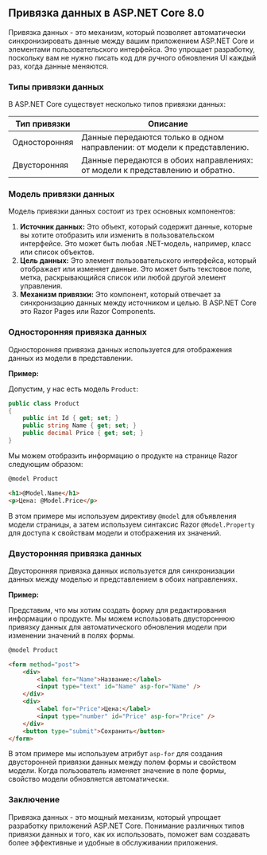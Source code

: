 ## Привязка данных в ASP.NET Core 8.0

Привязка данных - это механизм, который позволяет автоматически синхронизировать данные между вашим приложением ASP.NET Core и элементами пользовательского интерфейса. Это упрощает разработку, поскольку вам не нужно писать код для ручного обновления UI каждый раз, когда данные меняются.

### Типы привязки данных

В ASP.NET Core существует несколько типов привязки данных:

| Тип привязки | Описание |
|---|---|
| Односторонняя | Данные передаются только в одном направлении: от модели к представлению. |
| Двусторонняя | Данные передаются в обоих направлениях: от модели к представлению и обратно. |

### Модель привязки данных

Модель привязки данных состоит из трех основных компонентов:

1. **Источник данных:** Это объект, который содержит данные, которые вы хотите отобразить или изменить в пользовательском интерфейсе. Это может быть любая .NET-модель, например, класс или список объектов.
2. **Цель данных:** Это элемент пользовательского интерфейса, который отображает или изменяет данные. Это может быть текстовое поле, метка, раскрывающийся список или любой другой элемент управления.
3. **Механизм привязки:** Это компонент, который отвечает за синхронизацию данных между источником и целью. В ASP.NET Core это Razor Pages или Razor Components.

### Односторонняя привязка данных

Односторонняя привязка данных используется для отображения данных из модели в представлении. 

**Пример:**

Допустим, у нас есть модель `Product`:

```csharp
public class Product
{
    public int Id { get; set; }
    public string Name { get; set; }
    public decimal Price { get; set; }
}
```

Мы можем отобразить информацию о продукте на странице Razor следующим образом:

```html
@model Product

<h1>@Model.Name</h1>
<p>Цена: @Model.Price</p>
```

В этом примере мы используем директиву `@model` для объявления модели страницы, а затем используем синтаксис Razor `@Model.Property` для доступа к свойствам модели и отображения их значений.

### Двусторонняя привязка данных

Двусторонняя привязка данных используется для синхронизации данных между моделью и представлением в обоих направлениях. 

**Пример:**

Представим, что мы хотим создать форму для редактирования информации о продукте. Мы можем использовать двустороннюю привязку данных для автоматического обновления модели при изменении значений в полях формы.

```html
@model Product

<form method="post">
    <div>
        <label for="Name">Название:</label>
        <input type="text" id="Name" asp-for="Name" />
    </div>
    <div>
        <label for="Price">Цена:</label>
        <input type="number" id="Price" asp-for="Price" />
    </div>
    <button type="submit">Сохранить</button>
</form>
```

В этом примере мы используем атрибут `asp-for` для создания двусторонней привязки данных между полем формы и свойством модели. Когда пользователь изменяет значение в поле формы, свойство модели обновляется автоматически.

### Заключение

Привязка данных - это мощный механизм, который упрощает разработку приложений ASP.NET Core. Понимание различных типов привязки данных и того, как их использовать, поможет вам создавать более эффективные и удобные в обслуживании приложения. 
